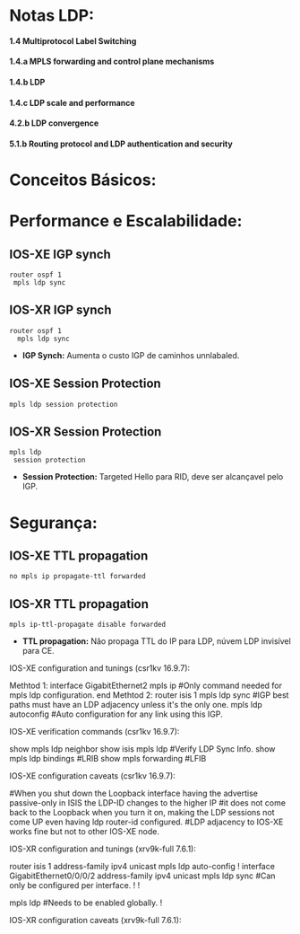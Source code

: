 <h1>Notas LDP:</h1>

<h4>1.4 Multiprotocol Label Switching</h4>
<h4>1.4.a MPLS forwarding and control plane mechanisms</h4>
<h4>1.4.b LDP</h4>
<h4>1.4.c LDP scale and performance</h4>
<h4>4.2.b LDP convergence</h4>
<h4>5.1.b Routing protocol and LDP authentication and security</h4>

<h1>Conceitos Básicos:</h1>

<h1>Performance e Escalabilidade:</h1>

<h2>IOS-XE IGP synch</h2>

    router ospf 1
     mpls ldp sync

<h2>IOS-XR IGP synch</h2>

    router ospf 1
      mpls ldp sync

- **IGP Synch:** Aumenta o custo IGP de caminhos unnlabaled.

<h2>IOS-XE Session Protection</h2>

    mpls ldp session protection

<h2>IOS-XR Session Protection</h2>
    
    mpls ldp
     session protection

- **Session Protection:** Targeted Hello para RID, deve ser alcançavel pelo IGP.

<h1>Segurança:</h1>

<h2>IOS-XE TTL propagation</h2>

    no mpls ip propagate-ttl forwarded

<h2>IOS-XR TTL propagation</h2>
    
    mpls ip-ttl-propagate disable forwarded

- **TTL propagation:** Não propaga TTL do IP para LDP, núvem LDP invisível para CE.

IOS-XE configuration and tunings (csr1kv 16.9.7):

Methtod 1:
interface GigabitEthernet2
 mpls ip #Only command needed for mpls ldp configuration.
end
Methtod 2:
router isis 1
 mpls ldp sync #IGP best paths must have an LDP adjacency unless it's the only one.
 mpls ldp autoconfig #Auto configuration for any link using this IGP.

IOS-XE verification commands (csr1kv 16.9.7):

show mpls ldp neighbor
show isis mpls ldp #Verify LDP Sync Info.
show mpls ldp bindings #LRIB
show mpls forwarding #LFIB

IOS-XE configuration caveats (csr1kv 16.9.7):

#When you shut down the Loopback interface having the advertise passive-only in ISIS the LDP-ID changes to the higher IP
#it does not come back to the Loopback when you turn it on, making the LDP sessions not come UP even having ldp router-id configured.
#LDP adjacency to IOS-XE works fine but not to other IOS-XE node.

IOS-XR configuration and tunings (xrv9k-full 7.6.1):

router isis 1
 address-family ipv4 unicast
  mpls ldp auto-config
 !
 interface GigabitEthernet0/0/0/2
  address-family ipv4 unicast
   mpls ldp sync #Can only be configured per interface.
  !
 !

mpls ldp #Needs to be enabled globally.
!

IOS-XR configuration caveats (xrv9k-full 7.6.1):


